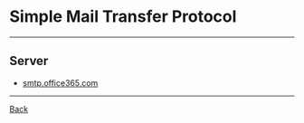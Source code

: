 # Simple Mail Transfer Protocol

---

## Server

- [smtp.office365.com](smtp.office365.com)

---

[Back](./../Outlook.md)
